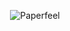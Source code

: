 <p align="center">
    <img src="https://github.com/paperfeel/.github/blob/main/images/paperfeel.png" alt="Paperfeel">
</p>